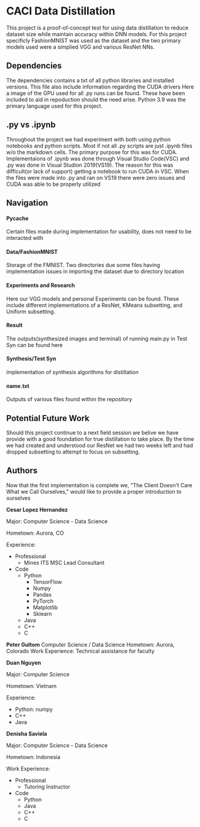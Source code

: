 
# CACI Data Distillation

This project is a proof-of-concept test for using data distillation to reduce dataset size while maintain accuracy within DNN models. For this project specificly FashionMNIST was used as the dataset and the two primary models used were a simplied VGG and various ResNet NNs. 


## Dependencies
The dependencies contains a txt of all python libraries and installed versions. This file also include information regarding the CUDA drivers Here a image of the GPU used for all .py runs can be found. These have been included to aid in repoduction should the need arise. Python 3.9 was the primary language used for this project.
## .py vs .ipynb
Throughout the project we had experiment with both using python notebooks and python scripts. Most if not all .py scripts are just .ipynb files w/o the markdown cells. The primary purpose for this was for CUDA. Implementaions of .ipynb was done through Visual Studio Code(VSC) and .py was done in Visual Studion 2019(VS19). The reason for this was difficult(or lack of support) getting a notebook to run CUDA in VSC. When the files were made into .py and ran on VS19 there were zero issues and CUDA was able to be properly utilized
## Navigation
#### Pycache
Certain files made during implementation for usability, does not need to be interacted with

#### Data/FashionMNIST
Storage of the FMNIST. Two directories due some files having implementation issues in importing the dataset due to directory location

#### Experiments and Research
Here our VGG models and personal Experiments can be found. These include different implementations of a ResNet, KMeans subsetting, and Uniform subsetting.

#### Result
The outputs(synthesized images and terminal) of running main.py in Test Syn can be found here

#### Synthesis/Test Syn
implementation of synthesis algorithms for distillation

#### name.txt

Outputs of various files found within the repository
## Potential Future Work
Should this project continue to a next field session we belive we have provide with a good foundation for true distillation to take place. By the time we had created and understood our ResNet we had two weeks left and had dropped subsetting to attempt to focus on subsetting.
## Authors
Now that the first implementation is complete we, "The Client Doesn't Care What we Call Ourselves," would like to provide a proper introduction to ourselves

**Cesar Lopez Hernandez**

Major: Computer Science - Data Science

Hometown: Aurora, CO

Experience:

- Professional
  - Mines ITS MSC Lead Consultant
- Code
  - Python
    - TensorFlow
    - Numpy
    - Pandas
    - PyTorch
    - Matplotlib
    - Sklearn
  - Java
  - C++
  - C

**Peter Gultom**
Computer Science / Data Science
 Hometown: Aurora, Colorado
 Work Experience: Technical assistance for faculty

**Duan Nguyen**

Major: Computer Science

Hometown: Vietnam

Experience:

- Python: numpy
- C++
- Java

**Denisha Saviela**

Major: Computer Science - Data Science

Hometown: Indonesia

Work Experience:

- Professional
  - Tutoring Instructor
- Code
  - Python
  - Java
  - C++
  - C
